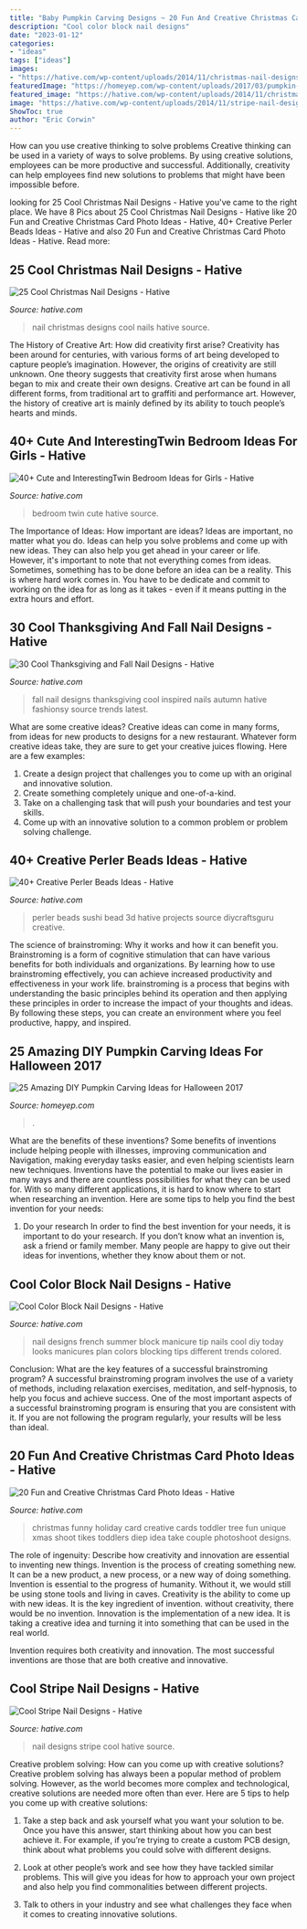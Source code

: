 ```yaml
---
title: "Baby Pumpkin Carving Designs ~ 20 Fun And Creative Christmas Card Photo Ideas"
description: "Cool color block nail designs"
date: "2023-01-12"
categories:
- "ideas"
tags: ["ideas"]
images:
- "https://hative.com/wp-content/uploads/2014/11/christmas-nail-designs/3-cool-christmas-nail-designs.jpg"
featuredImage: "https://homeyep.com/wp-content/uploads/2017/03/pumpkin-carving/10-pumpkin-carving-ideas-for-halloween.jpg"
featured_image: "https://hative.com/wp-content/uploads/2014/11/christmas-nail-designs/3-cool-christmas-nail-designs.jpg"
image: "https://hative.com/wp-content/uploads/2014/11/stripe-nail-designs/20-stripe-nail-designs.jpg"
ShowToc: true
author: "Eric Corwin"
---
```



How can you use creative thinking to solve problems
Creative thinking can be used in a variety of ways to solve problems. By using creative solutions, employees can be more productive and successful. Additionally, creativity can help employees find new solutions to problems that might have been impossible before.

	

		
looking for 25 Cool Christmas Nail Designs - Hative you've came to the right place. We have 8 Pics about 25 Cool Christmas Nail Designs - Hative like 20 Fun and Creative Christmas Card Photo Ideas - Hative, 40+ Creative Perler Beads Ideas - Hative and also 20 Fun and Creative Christmas Card Photo Ideas - Hative. Read more:
		
    
## 25 Cool Christmas Nail Designs - Hative

<img loading=lazy src="https://hative.com/wp-content/uploads/2014/11/christmas-nail-designs/3-cool-christmas-nail-designs.jpg" onerror="this.onerror=null;this.src='https://tse4.mm.bing.net/th?id=OIP.Q9399L2exMTDJRHftLSvXAHaMZ&amp;pid=15.1';" alt="25 Cool Christmas Nail Designs - Hative">

_Source: hative.com_

>nail christmas designs cool nails hative source. 

	

The History of Creative Art: How did creativity first arise?
Creativity has been around for centuries, with various forms of art being developed to capture people’s imagination. However, the origins of creativity are still unknown. One theory suggests that creativity first arose when humans began to mix and create their own designs. Creative art can be found in all different forms, from traditional art to graffiti and performance art. However, the history of creative art is mainly defined by its ability to touch people’s hearts and minds.

    
## 40+ Cute And InterestingTwin Bedroom Ideas For Girls - Hative

<img loading=lazy src="https://hative.com/wp-content/uploads/2015/06/twin-bedroom-ideas-for-girls/29-twin-bedroom-ideas-for-girls.jpg" onerror="this.onerror=null;this.src='https://tse4.mm.bing.net/th?id=OIP.fMJaCoIUVplrvmm0N2jfTwHaE0&amp;pid=15.1';" alt="40+ Cute and InterestingTwin Bedroom Ideas for Girls - Hative">

_Source: hative.com_

>bedroom twin cute hative source. 

	

The Importance of Ideas: How important are ideas?
Ideas are important, no matter what you do. Ideas can help you solve problems and come up with new ideas. They can also help you get ahead in your career or life.
However, it's important to note that not everything comes from ideas. Sometimes, something has to be done before an idea can be a reality. This is where hard work comes in. You have to be dedicate and commit to working on the idea for as long as it takes - even if it means putting in the extra hours and effort.

    
## 30 Cool Thanksgiving And Fall Nail Designs - Hative

<img loading=lazy src="https://hative.com/wp-content/uploads/2014/11/thanksgiving-nail-designs/27-thanksgiving-and-fall-nail-designs.jpg" onerror="this.onerror=null;this.src='https://tse1.mm.bing.net/th?id=OIP.hauvAfqyYc_LgUAdZABIxwHaFj&amp;pid=15.1';" alt="30 Cool Thanksgiving and Fall Nail Designs - Hative">

_Source: hative.com_

>fall nail designs thanksgiving cool inspired nails autumn hative fashionsy source trends latest. 

	

What are some creative ideas?
Creative ideas can come in many forms, from ideas for new products to designs for a new restaurant. Whatever form creative ideas take, they are sure to get your creative juices flowing. Here are a few examples: 
1. Create a design project that challenges you to come up with an original and innovative solution.
2. Create something completely unique and one-of-a-kind.
3. Take on a challenging task that will push your boundaries and test your skills.
4. Come up with an innovative solution to a common problem or problem solving challenge.

    
## 40+ Creative Perler Beads Ideas - Hative

<img loading=lazy src="https://hative.com/wp-content/uploads/2014/04/perler-beads-ideas/45-sushi-perler-beads.jpg" onerror="this.onerror=null;this.src='https://tse3.mm.bing.net/th?id=OIP.cZZazO4cKdn4eaX8FtrgogHaEW&amp;pid=15.1';" alt="40+ Creative Perler Beads Ideas - Hative">

_Source: hative.com_

>perler beads sushi bead 3d hative projects source diycraftsguru creative. 

	

The science of brainstroming: Why it works and how it can benefit you.
Brainstroming is a form of cognitive stimulation that can have various benefits for both individuals and organizations. By learning how to use brainstroming effectively, you can achieve increased productivity and effectiveness in your work life. brainstroming is a process that begins with understanding the basic principles behind its operation and then applying these principles in order to increase the impact of your thoughts and ideas. By following these steps, you can create an environment where you feel productive, happy, and inspired.

    
## 25 Amazing DIY Pumpkin Carving Ideas For Halloween 2017

<img loading=lazy src="https://homeyep.com/wp-content/uploads/2017/03/pumpkin-carving/10-pumpkin-carving-ideas-for-halloween.jpg" onerror="this.onerror=null;this.src='https://tse1.mm.bing.net/th?id=OIP.5W0Nmp4oyFbZgj7sDX2vEwHaLI&amp;pid=15.1';" alt="25 Amazing DIY Pumpkin Carving Ideas for Halloween 2017">

_Source: homeyep.com_

>. 

	

What are the benefits of these inventions?
Some benefits of inventions include helping people with illnesses, improving communication and Navigation, making everyday tasks easier, and even helping scientists learn new techniques. Inventions have the potential to make our lives easier in many ways and there are countless possibilities for what they can be used for. With so many different applications, it is hard to know where to start when researching an invention. Here are some tips to help you find the best invention for your needs:
1) Do your research
In order to find the best invention for your needs, it is important to do your research. If you don’t know what an invention is, ask a friend or family member. Many people are happy to give out their ideas for inventions, whether they know about them or not.

    
## Cool Color Block Nail Designs - Hative

<img loading=lazy src="https://hative.com/wp-content/uploads/2014/11/color-block-nail-designs/4-color-block-nail-designs.jpg" onerror="this.onerror=null;this.src='https://tse3.mm.bing.net/th?id=OIP.KWENX93F0jTHgFzxaj5jUQHaJ4&amp;pid=15.1';" alt="Cool Color Block Nail Designs - Hative">

_Source: hative.com_

>nail designs french summer block manicure tip nails cool diy today looks manicures plan colors blocking tips different trends colored. 

	

Conclusion: What are the key features of a successful brainstroming program?
A successful brainstroming program involves the use of a variety of methods, including relaxation exercises, meditation, and self-hypnosis, to help you focus and achieve success. One of the most important aspects of a successful brainstroming program is ensuring that you are consistent with it. If you are not following the program regularly, your results will be less than ideal.

    
## 20 Fun And Creative Christmas Card Photo Ideas - Hative

<img loading=lazy src="https://hative.com/wp-content/uploads/2014/11/christmas-card-photo-ideas/19-christmas-card-photo-ideas.jpg" onerror="this.onerror=null;this.src='https://tse1.mm.bing.net/th?id=OIP.oRaY5QY4AGzTNCpJzST8AQHaKD&amp;pid=15.1';" alt="20 Fun and Creative Christmas Card Photo Ideas - Hative">

_Source: hative.com_

>christmas funny holiday card creative cards toddler tree fun unique xmas shoot tikes toddlers diep idea take couple photoshoot designs. 

	

The role of ingenuity: Describe how creativity and innovation are essential to inventing new things.
Invention is the process of creating something new. It can be a new product, a new process, or a new way of doing something. Invention is essential to the progress of humanity. Without it, we would still be using stone tools and living in caves.
Creativity is the ability to come up with new ideas. It is the key ingredient of invention. without creativity, there would be no invention. Innovation is the implementation of a new idea. It is taking a creative idea and turning it into something that can be used in the real world.

Invention requires both creativity and innovation. The most successful inventions are those that are both creative and innovative.

    
## Cool Stripe Nail Designs - Hative

<img loading=lazy src="https://hative.com/wp-content/uploads/2014/11/stripe-nail-designs/20-stripe-nail-designs.jpg" onerror="this.onerror=null;this.src='https://tse2.mm.bing.net/th?id=OIP.mna4A5pXSR60w9UfZ-jZjgHaLa&amp;pid=15.1';" alt="Cool Stripe Nail Designs - Hative">

_Source: hative.com_

>nail designs stripe cool hative source. 

	

Creative problem solving: How can you come up with creative solutions?
Creative problem solving has always been a popular method of problem solving. However, as the world becomes more complex and technological, creative solutions are needed more often than ever. Here are 5 tips to help you come up with creative solutions:
1. Take a step back and ask yourself what you want your solution to be. Once you have this answer, start thinking about how you can best achieve it. For example, if you’re trying to create a custom PCB design, think about what problems you could solve with different designs.

2. Look at other people’s work and see how they have tackled similar problems. This will give you ideas for how to approach your own project and also help you find commonalities between different projects.

3. Talk to others in your industry and see what challenges they face when it comes to creating innovative solutions.

